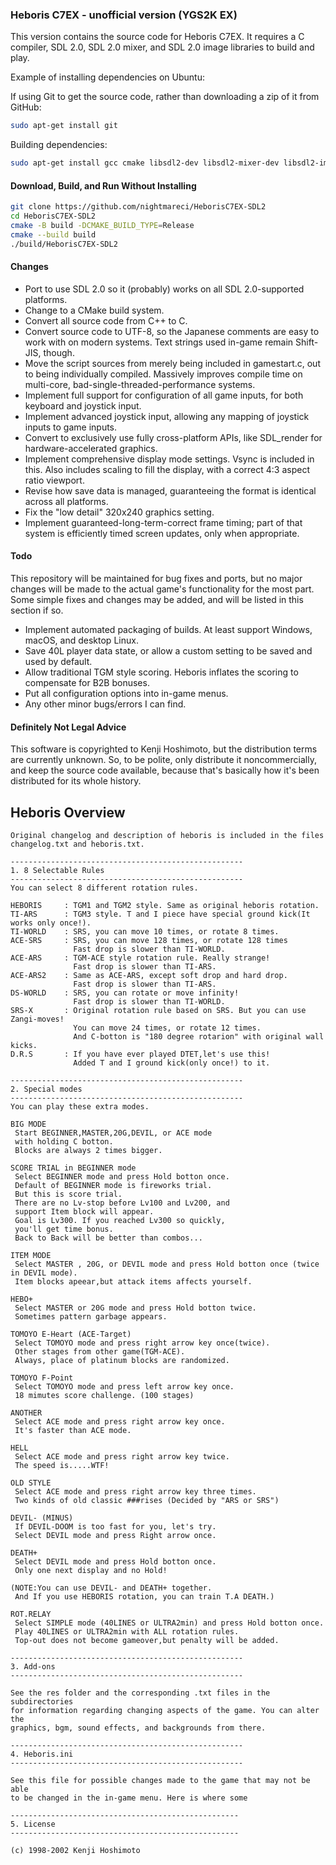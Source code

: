 ### Heboris C7EX - unofficial version (YGS2K EX)

This version contains the source code for Heboris C7EX. It requires a C
compiler, SDL 2.0, SDL 2.0 mixer, and SDL 2.0 image libraries to build and
play.

Example of installing dependencies on Ubuntu:

If using Git to get the source code, rather than downloading a zip of it from GitHub:
```sh
sudo apt-get install git
```

Building dependencies:
```sh
sudo apt-get install gcc cmake libsdl2-dev libsdl2-mixer-dev libsdl2-image-dev
```

#### Download, Build, and Run Without Installing

```sh
git clone https://github.com/nightmareci/HeborisC7EX-SDL2
cd HeborisC7EX-SDL2
cmake -B build -DCMAKE_BUILD_TYPE=Release
cmake --build build
./build/HeborisC7EX-SDL2
```

#### Changes

 - Port to use SDL 2.0 so it (probably) works on all SDL 2.0-supported platforms.
 - Change to a CMake build system.
 - Convert all source code from C++ to C.
 - Convert source code to UTF-8, so the Japanese comments are easy to work with
   on modern systems. Text strings used in-game remain Shift-JIS, though.
 - Move the script sources from merely being included in gamestart.c, out to
   being individually compiled. Massively improves compile time on multi-core,
   bad-single-threaded-performance systems.
 - Implement full support for configuration of all game inputs, for both
   keyboard and joystick input.
 - Implement advanced joystick input, allowing any mapping of joystick inputs
   to game inputs.
 - Convert to exclusively use fully cross-platform APIs, like SDL_render for
   hardware-accelerated graphics.
 - Implement comprehensive display mode settings. Vsync is included in this.
   Also includes scaling to fill the display, with a correct 4:3 aspect ratio
   viewport.
 - Revise how save data is managed, guaranteeing the format is identical across
   all platforms.
 - Fix the "low detail" 320x240 graphics setting.
 - Implement guaranteed-long-term-correct frame timing; part of that system is
   efficiently timed screen updates, only when appropriate.

#### Todo

This repository will be maintained for bug fixes and ports, but no major
changes will be made to the actual game's functionality for the most part. Some
simple fixes and changes may be added, and will be listed in this section if
so.

 - Implement automated packaging of builds. At least support Windows, macOS, and
   desktop Linux.
 - Save 40L player data state, or allow a custom setting to be saved and used
   by default.
 - Allow traditional TGM style scoring. Heboris inflates the scoring to
   compensate for B2B bonuses.
 - Put all configuration options into in-game menus.
 - Any other minor bugs/errors I can find.

#### Definitely Not Legal Advice

This software is copyrighted to Kenji Hoshimoto, but the distribution terms are
currently unknown. So, to be polite, only distribute it noncommercially, and
keep the source code available, because that's basically how it's been
distributed for its whole history.

## Heboris Overview

```text
Original changelog and description of heboris is included in the files
changelog.txt and heboris.txt.

----------------------------------------------------
1. 8 Selectable Rules
----------------------------------------------------
You can select 8 different rotation rules.

HEBORIS     : TGM1 and TGM2 style. Same as original heboris rotation.
TI-ARS      : TGM3 style. T and I piece have special ground kick(It works only once!).
TI-WORLD    : SRS, you can move 10 times, or rotate 8 times.
ACE-SRS     : SRS, you can move 128 times, or rotate 128 times
              Fast drop is slower than TI-WORLD.
ACE-ARS     : TGM-ACE style rotation rule. Really strange!
              Fast drop is slower than TI-ARS.
ACE-ARS2    : Same as ACE-ARS, except soft drop and hard drop.
              Fast drop is slower than TI-ARS.
DS-WORLD    : SRS, you can rotate or move infinity!
              Fast drop is slower than TI-WORLD.
SRS-X       : Original rotation rule based on SRS. But you can use Zangi-moves!
              You can move 24 times, or rotate 12 times.
              And C-botton is "180 degree rotarion" with original wall kicks.
D.R.S       : If you have ever played DTET,let's use this!
              Added T and I ground kick(only once!) to it.

----------------------------------------------------
2. Special modes
----------------------------------------------------
You can play these extra modes.

BIG MODE
 Start BEGINNER,MASTER,20G,DEVIL, or ACE mode
 with holding C botton.
 Blocks are always 2 times bigger.

SCORE TRIAL in BEGINNER mode
 Select BEGINNER mode and press Hold botton once.
 Default of BEGINNER mode is fireworks trial.
 But this is score trial.
 There are no Lv-stop before Lv100 and Lv200, and
 support Item block will appear.
 Goal is Lv300. If you reached Lv300 so quickly,
 you'll get time bonus.
 Back to Back will be better than combos...

ITEM MODE
 Select MASTER , 20G, or DEVIL mode and press Hold botton once (twice in DEVIL mode).
 Item blocks apeear,but attack items affects yourself.

HEBO+
 Select MASTER or 20G mode and press Hold botton twice.
 Sometimes pattern garbage appears.

TOMOYO E-Heart (ACE-Target)
 Select TOMOYO mode and press right arrow key once(twice).
 Other stages from other game(TGM-ACE).
 Always, place of platinum blocks are randomized.

TOMOYO F-Point
 Select TOMOYO mode and press left arrow key once.
 18 mimutes score challenge. (100 stages)

ANOTHER
 Select ACE mode and press right arrow key once.
 It's faster than ACE mode.

HELL
 Select ACE mode and press right arrow key twice.
 The speed is.....WTF!

OLD STYLE
 Select ACE mode and press right arrow key three times.
 Two kinds of old classic ###rises (Decided by "ARS or SRS")

DEVIL- (MINUS)
 If DEVIL-DOOM is too fast for you, let's try.
 Select DEVIL mode and press Right arrow once.

DEATH+
 Select DEVIL mode and press Hold botton once.
 Only one next display and no Hold!

(NOTE:You can use DEVIL- and DEATH+ together.
 And If you use HEBORIS rotation, you can train T.A DEATH.)

ROT.RELAY
 Select SIMPLE mode (40LINES or ULTRA2min) and press Hold botton once.
 Play 40LINES or ULTRA2min with ALL rotation rules.
 Top-out does not become gameover,but penalty will be added.

----------------------------------------------------
3. Add-ons
----------------------------------------------------

See the res folder and the corresponding .txt files in the subdirectories
for information regarding changing aspects of the game. You can alter the
graphics, bgm, sound effects, and backgrounds from there.

----------------------------------------------------
4. Heboris.ini
----------------------------------------------------

See this file for possible changes made to the game that may not be able
to be changed in the in-game menu. Here is where some

---------------------------------------------------
5. License
---------------------------------------------------

(c) 1998-2002 Kenji Hoshimoto
```
